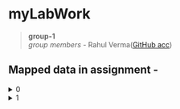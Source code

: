 # myLabWork

>  **group-1**  
  _group members_ - Rahul Verma([GitHub acc](https://github.com/NME-rahul/))


## Mapped data in assignment - 

<details>
* housing median age vs median income vs median house value
  
* median house age vs median income
  
* ocaen proximity vs median house value
  
* population vs ocean proximity
  
* population latitude vs longitude
  
<summary> 0 </summary>
</details>

<details>
* number of seats vs year
  
* number of seats vs valid votes polled vs year
  
* valid votes votes vs polled vs year
  
<summary> 1 </summary>
</details>

